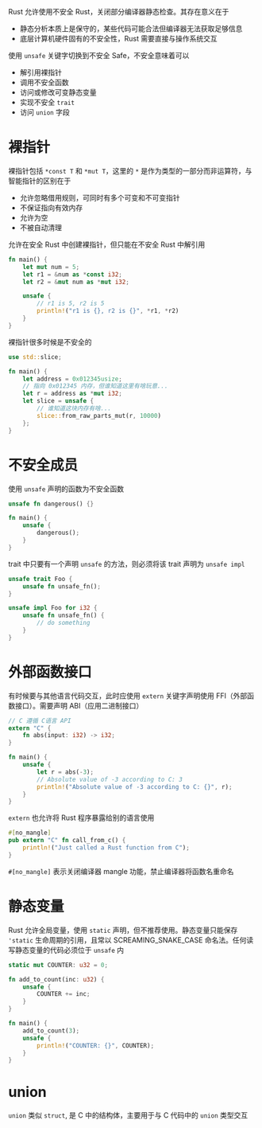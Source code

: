 Rust 允许使用不安全 Rust，关闭部分编译器静态检查。其存在意义在于
 - 静态分析本质上是保守的，某些代码可能合法但编译器无法获取足够信息
 - 底层计算机硬件固有的不安全性，Rust 需要直接与操作系统交互

使用 `unsafe` 关键字切换到不安全 Safe，不安全意味着可以
 - 解引用裸指针
 - 调用不安全函数
 - 访问或修改可变静态变量
 - 实现不安全 `trait`
 - 访问 `union` 字段
# 裸指针

裸指针包括 `*const T` 和 `*mut T`，这里的 `*` 是作为类型的一部分而非运算符，与智能指针的区别在于
 - 允许忽略借用规则，可同时有多个可变和不可变指针
 - 不保证指向有效内存
 - 允许为空
 - 不被自动清理

允许在安全 Rust 中创建裸指针，但只能在不安全 Rust 中解引用

```rust
fn main() {
    let mut num = 5;
    let r1 = &num as *const i32;
    let r2 = &mut num as *mut i32;

    unsafe {
        // r1 is 5, r2 is 5
        println!("r1 is {}, r2 is {}", *r1, *r2)
    }
}
```

裸指针很多时候是不安全的

```rust
use std::slice;

fn main() {
    let address = 0x012345usize;
    // 指向 0x012345 内存，但谁知道这里有啥玩意...
    let r = address as *mut i32;
    let slice = unsafe {
        // 谁知道这块内存有啥...
        slice::from_raw_parts_mut(r, 10000)
    };
}

```
# 不安全成员

使用 `unsafe` 声明的函数为不安全函数

```rust
unsafe fn dangerous() {}

fn main() {
    unsafe {
        dangerous();
    }
}
```

trait 中只要有一个声明 `unsafe` 的方法，则必须将该 trait 声明为 `unsafe impl`

```rust
unsafe trait Foo {
    unsafe fn unsafe_fn();
}

unsafe impl Foo for i32 {
    unsafe fn unsafe_fn() {
        // do something
    }
}
```
# 外部函数接口

有时候要与其他语言代码交互，此时应使用 `extern` 关键字声明使用 FFI（外部函数接口）。需要声明 ABI（应用二进制接口）

```rust
// C 遵循 C语言 API
extern "C" {
    fn abs(input: i32) -> i32;
}

fn main() {
    unsafe {
        let r = abs(-3);
        // Absolute value of -3 according to C: 3
        println!("Absolute value of -3 according to C: {}", r);
    }
}
```

`extern` 也允许将 Rust 程序暴露给别的语言使用

```rust
#[no_mangle]
pub extern "C" fn call_from_c() {
    println!("Just called a Rust function from C");
}
```

`#[no_mangle]` 表示关闭编译器 mangle 功能，禁止编译器将函数名重命名
# 静态变量

Rust 允许全局变量，使用 `static` 声明，但不推荐使用。静态变量只能保存 `'static` 生命周期的引用，且常以 SCREAMING_SNAKE_CASE 命名法。任何读写静态变量的代码必须位于 `unsafe` 内

```rust
static mut COUNTER: u32 = 0;

fn add_to_count(inc: u32) {
    unsafe {
        COUNTER += inc;
    }
}

fn main() {
    add_to_count(3);
    unsafe {
        println!("COUNTER: {}", COUNTER);
    }
}
```
# union

`union` 类似 `struct`, 是 C 中的结构体，主要用于与 C 代码中的 `union` 类型交互

